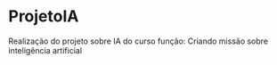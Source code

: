 # ProjetoIA
Realização do projeto sobre IA do curso função: Criando missão sobre inteligência artificial
